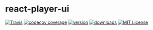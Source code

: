 # react-player-ui

[![Travis](https://img.shields.io/travis/rust-lang/rust.svg?style=flat-square)](https://travis-ci.org/devaublanc/react-player-ui)
[![codecov coverage](https://img.shields.io/codecov/c/github/devaublanc/react-player-ui.svg?style=flat-square)](https://codecov.io/github/devaublanc/react-player-ui)
[![version](https://img.shields.io/npm/v/react-player-ui.svg?style=flat-square)](http://npm.im/react-player-ui)
[![downloads](https://img.shields.io/npm/dm/react-player-ui.svg?style=flat-square)](http://npm-stat.com/charts.html?package=react-player-ui&from=2015-08-01)
[![MIT License](https://img.shields.io/npm/l/react-player-ui.svg?style=flat-square)](http://opensource.org/licenses/MIT)
